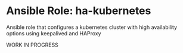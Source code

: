 # Ansible Role: ha-kubernetes
Ansible role that configures a kubernetes cluster with high availability options using keepalived and HAProxy

WORK IN PROGRESS
